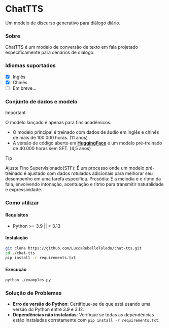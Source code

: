 # ChatTTS
Um modelo de discurso generativo para diálogo diário.

### Sobre  
ChatTTS é um modelo de conversão de texto em fala projetado especificamente para cenários de diálogo.

### Idiomas suportados
- [x] Inglês
- [x] Chinês
- [ ] Em breve...

### Conjunto de dados e modelo
> [!Important]
> O modelo lançado é apenas para fins acadêmicos.

- O modelo principal é treinado com dados de áudio em inglês e chinês de mais de 100.000 horas. (11 anos)
- A versão de código aberto em **[HuggingFace](https://huggingface.co/2Noise/ChatTTS)** é um modelo pré-treinado de 40.000 horas sem SFT. (4,5 anos)

> [!Tip]
> Ajuste Fino Supervisionado(STF): É um processo onde um modelo pré-treinado é ajustado com dados rotulados adicionais para melhorar seu desempenho em uma tarefa específica.
> Prosódia: É a melodia e o ritmo da fala, envolvendo intonação, acentuação e ritmo para transmitir naturalidade e expressividade.

### Como utilizar

#### Requisitos
- Python >= 3.9 || < 3.13

#### Instalação
```sh
git clone https://github.com/LuccaRebelloToledo/chat-tts.git
cd ./chat-tts
pip install -r requirements.txt
```

#### Execução
```sh
python ./examples.py
```

### Solução de Problemas
- **Erro de versão do Python**: Certifique-se de que está usando uma versão do Python entre 3.9 e 3.12.
- **Dependências não instaladas**: Verifique se todas as dependências estão instaladas corretamente com `pip install -r requirements.txt`.